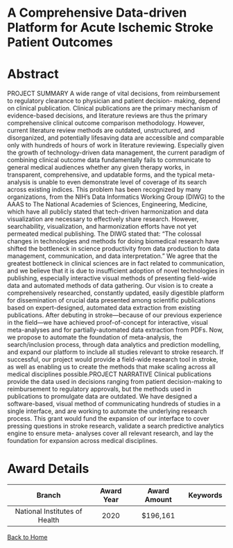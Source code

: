 
A Comprehensive Data-driven Platform for Acute Ischemic Stroke Patient Outcomes
===============================================================================

# Abstract


PROJECT SUMMARY
A wide range of vital decisions, from reimbursement to regulatory clearance to physician and patient decision-
making, depend on clinical publication. Clinical publications are the primary mechanism of evidence-based
decisions, and literature reviews are thus the primary comprehensive clinical outcome comparison
methodology. However, current literature review methods are outdated, unstructured, and disorganized, and
potentially lifesaving data are accessible and comparable only with hundreds of hours of work in literature
reviewing. Especially given the growth of technology-driven data management, the current paradigm of
combining clinical outcome data fundamentally fails to communicate to general medical audiences whether any
given therapy works, in transparent, comprehensive, and updatable forms, and the typical meta-analysis is
unable to even demonstrate level of coverage of its search across existing indices.
This problem has been recognized by many organizations, from the NIH’s Data Informatics Working Group
(DIWG) to the AAAS to The National Academies of Sciences, Engineering, Medicine, which have all publicly
stated that tech-driven harmonization and data visualization are necessary to effectively share research.
However, searchability, visualization, and harmonization efforts have not yet permeated medical publishing.
The DIWG stated that: “The colossal changes in technologies and methods for doing biomedical research have
shifted the bottleneck in science productivity from data production to data management, communication, and
data interpretation.” We agree that the greatest bottleneck in clinical sciences are in fact related to
communication, and we believe that it is due to insufficient adoption of novel technologies in publishing,
especially interactive visual methods of presenting field-wide data and automated methods of data gathering.
Our vision is to create a comprehensively researched, constantly updated, easily digestible platform for
dissemination of crucial data presented among scientific publications based on expert-designed, automated
data extraction from existing publications. After debuting in stroke—because of our previous experience in the
field—we have achieved proof-of-concept for interactive, visual meta-analyses and for partially-automated data
extraction from PDFs. Now, we propose to automate the foundation of meta-analysis, the search/inclusion
process, through data analytics and prediction modelling, and expand our platform to include all studies
relevant to stroke research. If successful, our project would provide a field-wide research tool in stroke, as well
as enabling us to create the methods that make scaling across all medical disciplines possible.PROJECT NARRATIVE
Clinical publications provide the data used in decisions ranging from patient decision-making to reimbursement
to regulatory approvals, but the methods used in publications to promulgate data are outdated. We have
designed a software-based, visual method of communicating hundreds of studies in a single interface, and are
working to automate the underlying research process. This grant would fund the expansion of our interface to
cover pressing questions in stroke research, validate a search predictive analytics engine to ensure meta-
analyses cover all relevant research, and lay the foundation for expansion across medical disciplines.  

# Award Details

|Branch|Award Year|Award Amount|Keywords|
| :---: | :---: | :---: | :---: |
|National Institutes of Health|2020|$196,161||
  
  


[Back to Home](https://github.com/chrischow/dod_sbir_awards/JH/#2462)